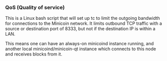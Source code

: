 ### QoS (Quality of service) ###

This is a Linux bash script that will set up tc to limit the outgoing bandwidth for connections to the Minicoin network. It limits outbound TCP traffic with a source or destination port of 8333, but not if the destination IP is within a LAN.

This means one can have an always-on minicoind instance running, and another local minicoind/minicoin-qt instance which connects to this node and receives blocks from it.
